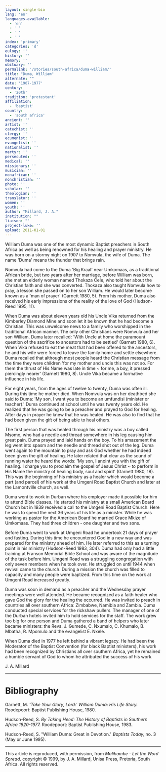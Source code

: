 ```yaml
---
layout: single-bio
lang: 'en'
languages-available:
  - 'en'
  - ' '
  - ' '
  - ' '
index: 'primary'
categories: 'd'
eulogy: ''
history: ''
memory: ''
obituary: ''
permalink: '/stories/south-africa/duma-william/'
title: "Duma, William"
alternate: ""
date: '1907-1977'
century:
  - '20th'
tradition: 'protestant'
affiliation:
  - 'baptist'
country:
  - 'south africa'
ancient: ''
artist: ''
catechist: ''
clergy: ''
ecumenist: ''
evangelist: ''
nationalist: ''
martyr: ''
persecuted: ''
medical: ''
missionary: ''
musician: ''
nonafrican: ''
nonchristian: ''
photo: ''
scholar: ''
theologian: ''
translator: ''
women: ''
youth: ''
author: "Millard, J. A."
institution: ""
liaison: ""
project-luke: ''
upload: 2011-01-01
---
```




William Duma was one of the most dynamic Baptist preachers in South Africa as well as being renowned for his healing and prayer ministry. He was born on a stormy night on 1907 to Nomvula, the wife of Duma. The name 'Duma' means the thunder that brings rain.

Nomvula had come to the Duma 'Big Kraal' near Umkomaas, as a traditional African bride, but two years after her marriage, before William was born, she met an elderly woman named Thokaza Cele, who told her about the Christian faith and she was converted. Thokaza also taught Nomvula how to pray, a lesson she passed on to her son William. He would later become known as a 'man of prayer' (Garnett 1980, 5). From his mother, Duma also received his early impressions of the reality of the love of God (Hudson-Reed 1995, 11).

When Duma was about eleven years old his Uncle Vika returned from the Kimberley Diamond Mine and soon let it be known that he had become a Christian. This was unwelcome news to a family who worshipped in the traditional African manner. The only other Christians were Nomvula and her son William. Duma later recalled: 'With Uncle at home the paramount question of the sacrifice to ancestors had to be settled' (Garnett 1980, 6). When Vika refused to eat the meat that had been offered to the ancestors, he and his wife were forced to leave the family home and settle elsewhere. Duma recalled that although most people heard the Christian message from the time they were children 'for my mother and uncle this was not so. For them the thrust of His Name was late in time ~ for me, a boy, it pressed piercingly nearer' (Garnett 1980, 8). Uncle Vika became a formative influence in his life.

For eight years, from the ages of twelve to twenty, Duma was often ill. During this time he mother died. When Nomvula was on her deathbed she said to Duma: 'My son, I want you to become an umfundisi (minister or teacher).' Duma continued at school until he was twenty years old. He realized that he was going to be a preacher and prayed to God for healing. After days in prayer he knew that he was healed. He was also to find that he had been given the gift of being able to heal others.

The first person that was healed through his ministry was a boy called Msomo, who had a needle and thread somewhere in his leg causing him great pain. Duma prayed and laid hands on the boy. To his amazement the leg went into spasm and the needle and thread shot out of the leg. Duma went again to the mountain to pray and ask God whether he had indeed been given the gift of healing. He later related that clear as the sound of running water he heard the words: 'My son, I anoint you with the gift of healing. I charge you to proclaim the gospel of Jesus Christ ~ to perform in His Name the ministry of healing body, soul and spirit' (Garnett 1980, 18). This was the beginning of his ministry as a healer which would become a part (and parcel) of his work at the Umgeni Road Baptist Church and later at the Lamontville church, as well.

Duma went to work in Durban where his employer made it possible for him to attend Bible classes. He started his ministry at a small American Board Church but in 1939 received a call to the Umgeni Road Baptist Church. Here he was to spend the next 36 years of his life as a minister. While he was working as pastor for the American Board he married Grace Mkize of Umkomaas. They had three children - one daughter and two sons.

Before Duma went to work at Umgeni Road he undertook 21 days of prayer and fasting. During this time he encountered God in a new way and was prepared for the ministry ahead of him. He later referred to this as a turning point in his ministry (Hudson-Reed 1983, 304). Duma had only had a little training at Franson Memorial Bible School and was aware of the magnitude of the task before him. Umgeni Road was a struggling congregation with only seven members when he took over. He struggled on until 1944 when revival came to the church. During a mission the church was filled to capacity and many people were baptized. From this time on the work at Umgeni Road increased greatly.

Duma was soon in demand as a preacher and the Wednesday prayer meetings were well attended. He became recognized as a faith healer who gave God the glory for the healing the occurred. He was invited to preach in countries all over southern Africa: Zimbabwe, Namibia and Zambia. Duma conducted special services for the rickshaw pullers. The manager of one of the Durban hotels invited him to hold services for the staff. The work grew too big for one person and Duma gathered a band of helpers who later became ministers: the Revs. J. Gumede, C. Nxumalo, C. Khumalo, B. Mbatha, R. Mpomulo and the evangelist E. Nxele.

When Duma died in 1977 he left behind a vibrant legacy. He had been the Moderator of the Baptist Convention (for black Baptist ministers), his work had been recognized by Christians all over southern Africa, yet he remained a humble servant of God to whom he attributed the success of his work.

J. A. Millard

---

# Bibliography

Garnett, M.  *'Take Your Glory, Lord:' William Duma: His Life Story.*  Roodepoort: Baptist Publishing House, 1980.

Hudson-Reed, S.  *By Taking Heed: The History of Baptists in Southern Africa 1820-1977.* Roodepoort: Baptist Publishing House, 1983.

Hudson-Reed, S.  "William Duma: Great in Devotion."  *Baptists Today,* no. 3 (May or June 1995).

---

This article is reproduced, with permission, from *Malihambe - Let the Word Spread,* copyright &copy; 1999, by J. A. Millard, Unisa Press, Pretoria, South Africa.  All rights reserved.